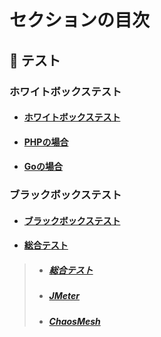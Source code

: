 # セクションの目次

## 🧪 テスト

### ホワイトボックステスト

* #### [︎ホワイトボックステスト](https://hiroki-it.github.io/tech-notebook-mkdocs/testing/testing_whitebox.html)
* #### [︎PHPの場合](https://hiroki-it.github.io/tech-notebook-mkdocs/testing/testing_whitebox_php.html)
* #### [︎Goの場合](https://hiroki-it.github.io/tech-notebook-mkdocs/testing/testing_whitebox_go.html)

### ブラックボックステスト

* #### [︎ブラックボックステスト](https://hiroki-it.github.io/tech-notebook-mkdocs/testing/testing_blackbox.html)
* #### <u>総合テスト</u>
> * ##### [︎総合テスト](https://hiroki-it.github.io/tech-notebook-mkdocs/testing/testing_blackbox_system_test.html)
> * ##### [︎JMeter](https://hiroki-it.github.io/tech-notebook-mkdocs/testing/testing_blackbox_system_test_jmeter.html)
> * ##### [ChaosMesh](https://hiroki-it.github.io/tech-notebook-mkdocs/testing/testing_blackbox_system_test_chaos_mesh.html)

<br>
